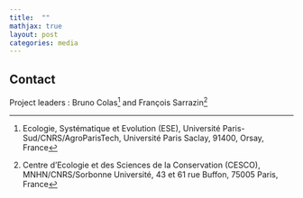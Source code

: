 ```yaml
---
title:  ""
mathjax: true
layout: post
categories: media
---
```


## Contact 

Project leaders : Bruno Colas[^1] and François Sarrazin[^2]

[^1]: Ecologie, Systématique et Evolution (ESE), Université Paris-Sud/CNRS/AgroParisTech, Université Paris Saclay, 91400, Orsay, France
[^2]: Centre d’Ecologie et des Sciences de la Conservation (CESCO), MNHN/CNRS/Sorbonne Université, 43 et 61 rue Buffon, 75005 Paris, France
